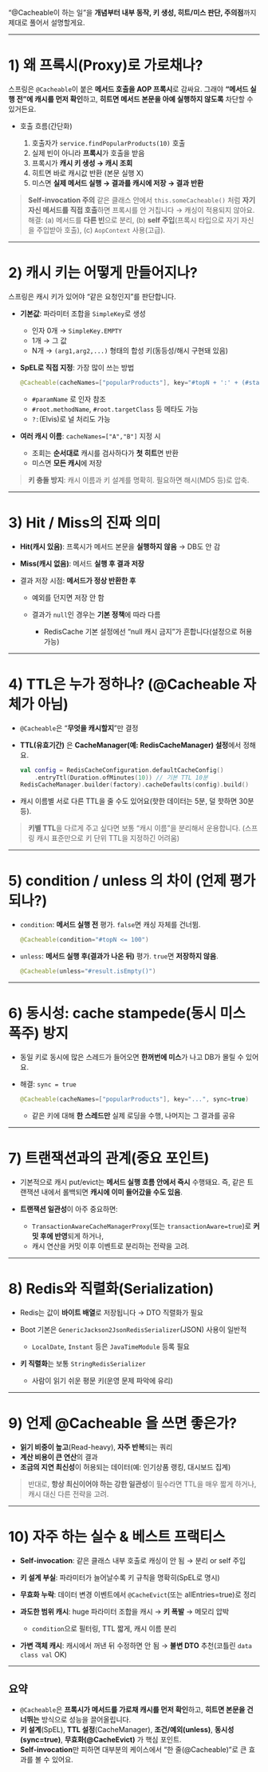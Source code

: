 “@Cacheable이 하는 일”을 **개념부터 내부 동작, 키 생성, 히트/미스 판단, 주의점**까지 제대로 풀어서 설명할게요.

---

# 1) 왜 프록시(Proxy)로 가로채나?

스프링은 `@Cacheable`이 붙은 **메서드 호출을 AOP 프록시**로 감싸요.
그래야 **“메서드 실행 전”에 캐시를 먼저 확인**하고, **히트면 메서드 본문을 아예 실행하지 않도록** 차단할 수 있거든요.

* 호출 흐름(간단화)

    1. 호출자가 `service.findPopularProducts(10)` 호출
    2. 실제 빈이 아니라 **프록시**가 호출을 받음
    3. 프록시가 **캐시 키 생성 → 캐시 조회**
    4. 히트면 바로 캐시값 반환 (본문 실행 X)
    5. 미스면 **실제 메서드 실행 → 결과를 캐시에 저장 → 결과 반환**

> **Self-invocation 주의**
> 같은 클래스 안에서 `this.someCacheable()` 처럼 **자기 자신 메서드를 직접 호출**하면 프록시를 안 거칩니다 → 캐싱이 적용되지 않아요.
> 해결: (a) 메서드를 **다른 빈**으로 분리, (b) **self 주입**(프록시 타입으로 자기 자신을 주입받아 호출), (c) `AopContext` 사용(고급).

---

# 2) 캐시 키는 어떻게 만들어지나?

스프링은 캐시 키가 있어야 “같은 요청인지”를 판단합니다.

* **기본값**: 파라미터 조합을 `SimpleKey`로 생성

    * 인자 0개 → `SimpleKey.EMPTY`
    * 1개 → 그 값
    * N개 → `(arg1,arg2,...)` 형태의 합성 키(동등성/해시 구현돼 있음)
* **SpEL로 직접 지정**: 가장 많이 쓰는 방법

  ```kotlin
  @Cacheable(cacheNames=["popularProducts"], key="#topN + ':' + (#startDate?:'ALL') + ':' + (#endDate?:'ALL')")
  ```

    * `#paramName` 로 인자 참조
    * `#root.methodName`, `#root.targetClass` 등 메타도 가능
    * `?:`(Elvis)로 널 처리도 가능
* **여러 캐시 이름**: `cacheNames=["A","B"]` 지정 시

    * 조회는 **순서대로** 캐시를 검사하다가 **첫 히트**면 반환
    * 미스면 **모든 캐시**에 저장

> **키 충돌 방지**: 캐시 이름과 키 설계를 명확히. 필요하면 해시(MD5 등)로 압축.

---

# 3) Hit / Miss의 진짜 의미

* **Hit(캐시 있음)**: 프록시가 메서드 본문을 **실행하지 않음** → DB도 안 감
* **Miss(캐시 없음)**: 메서드 **실행 후 결과 저장**
* 결과 저장 시점: **메서드가 정상 반환한 후**

    * 예외를 던지면 저장 안 함
    * 결과가 `null`인 경우는 **기본 정책**에 따라 다름

        * RedisCache 기본 설정에선 “null 캐시 금지”가 흔합니다(설정으로 허용 가능)

---

# 4) TTL은 누가 정하나? (@Cacheable 자체가 아님)

* `@Cacheable`은 “**무엇을 캐시할지**”만 결정
* **TTL(유효기간)** 은 **CacheManager(예: RedisCacheManager) 설정**에서 정해요.

  ```kotlin
  val config = RedisCacheConfiguration.defaultCacheConfig()
      .entryTtl(Duration.ofMinutes(10)) // 기본 TTL 10분
  RedisCacheManager.builder(factory).cacheDefaults(config).build()
  ```
* 캐시 이름별 서로 다른 TTL을 줄 수도 있어요(핫한 데이터는 5분, 덜 핫하면 30분 등).

> **키별 TTL**을 다르게 주고 싶다면 보통 “캐시 이름”을 분리해서 운용합니다.
> (스프링 캐시 표준만으로 키 단위 TTL을 지정하긴 어려움)

---

# 5) condition / unless 의 차이 (언제 평가되나?)

* `condition`: **메서드 실행 전** 평가. `false`면 캐싱 자체를 건너뜀.

  ```kotlin
  @Cacheable(condition="#topN <= 100")
  ```
* `unless`: **메서드 실행 후(결과가 나온 뒤)** 평가. `true`면 **저장하지 않음**.

  ```kotlin
  @Cacheable(unless="#result.isEmpty()")
  ```

---

# 6) 동시성: cache stampede(동시 미스 폭주) 방지

* 동일 키로 동시에 많은 스레드가 들어오면 **한꺼번에 미스**가 나고 DB가 몰릴 수 있어요.
* 해결: `sync = true`

  ```kotlin
  @Cacheable(cacheNames=["popularProducts"], key="...", sync=true)
  ```

    * 같은 키에 대해 **한 스레드만** 실제 로딩을 수행, 나머지는 그 결과를 공유

---

# 7) 트랜잭션과의 관계(중요 포인트)

* 기본적으로 캐시 put/evict는 **메서드 실행 흐름 안에서 즉시** 수행돼요.
  즉, 같은 트랜잭션 내에서 롤백되면 **캐시에 이미 들어갔을 수도 있음**.
* **트랜잭션 일관성**이 아주 중요하면:

    * `TransactionAwareCacheManagerProxy`(또는 `transactionAware=true`)로 **커밋 후에 반영**되게 하거나,
    * 캐시 연산을 커밋 이후 이벤트로 분리하는 전략을 고려.

---

# 8) Redis와 직렬화(Serialization)

* Redis는 값이 **바이트 배열**로 저장됩니다 → DTO 직렬화가 필요
* Boot 기본은 `GenericJackson2JsonRedisSerializer`(JSON) 사용이 일반적

    * `LocalDate`, `Instant` 등은 `JavaTimeModule` 등록 필요
* **키 직렬화**는 보통 `StringRedisSerializer`

    * 사람이 읽기 쉬운 평문 키(운영 문제 파악에 유리)

---

# 9) 언제 @Cacheable 을 쓰면 좋은가?

* **읽기 비중이 높고**(Read-heavy), **자주 반복**되는 쿼리
* **계산 비용이 큰 연산**의 결과
* **조금의 지연 최신성**이 허용되는 데이터(예: 인기상품 랭킹, 대시보드 집계)

> 반대로, **항상 최신이어야 하는 강한 일관성**이 필수라면 TTL을 매우 짧게 하거나, 캐시 대신 다른 전략을 고려.

---

# 10) 자주 하는 실수 & 베스트 프랙티스

* **Self-invocation**: 같은 클래스 내부 호출로 캐싱이 안 됨 → 분리 or self 주입
* **키 설계 부실**: 파라미터가 늘어날수록 키 규칙을 명확히(SpEL로 명시)
* **무효화 누락**: 데이터 변경 이벤트에서 `@CacheEvict`(또는 allEntries=true)로 정리
* **과도한 범위 캐시**: huge 파라미터 조합을 캐시 → **키 폭발** → 메모리 압박

    * `condition`으로 필터링, TTL 짧게, 캐시 이름 분리
* **가변 객체 캐시**: 캐시에서 꺼낸 뒤 수정하면 안 됨 → **불변 DTO** 추천(코틀린 `data class val` OK)

---

## 요약

* `@Cacheable`은 **프록시가 메서드를 가로채 캐시를 먼저 확인**하고, **히트면 본문을 건너뛰는** 방식으로 성능을 끌어올립니다.
* **키 설계**(SpEL), **TTL 설정**(CacheManager), **조건/예외(unless)**, **동시성(sync=true)**, **무효화(@CacheEvict)** 가 핵심 포인트.
* **Self-invocation**만 피하면 대부분의 케이스에서 “한 줄(@Cacheable)”로 큰 효과를 볼 수 있어요.
